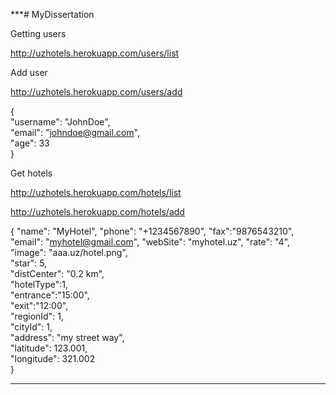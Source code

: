 ***# MyDissertation

Getting users

http://uzhotels.herokuapp.com/users/list

Add user

http://uzhotels.herokuapp.com/users/add

{<br/>
  "username": "JohnDoe",<br/>
  "email": "johndoe@gmail.com",<br/>
  "age": 33<br/>
}<br/>

Get hotels

http://uzhotels.herokuapp.com/hotels/list


http://uzhotels.herokuapp.com/hotels/add

{
	"name": "MyHotel",
	"phone": "+1234567890",
	"fax":"9876543210",
	"email": "myhotel@gmail.com",
	"webSite": "myhotel.uz",
	"rate": "4",
	"image": "aaa.uz/hotel.png",<br/>
	"star": 5,<br/>
	"distCenter": "0.2 km",<br/>
  	"hotelType":1,<br/>
  	"entrance":"15:00",<br/>
  	"exit":"12:00",<br/>
	"regionId": 1,<br/>
	"cityId": 1,<br/>
	"address": "my street way",<br/>
	"latitude": 123.001,<br/>
	"longitude": 321.002<br/>
}<br/>

***